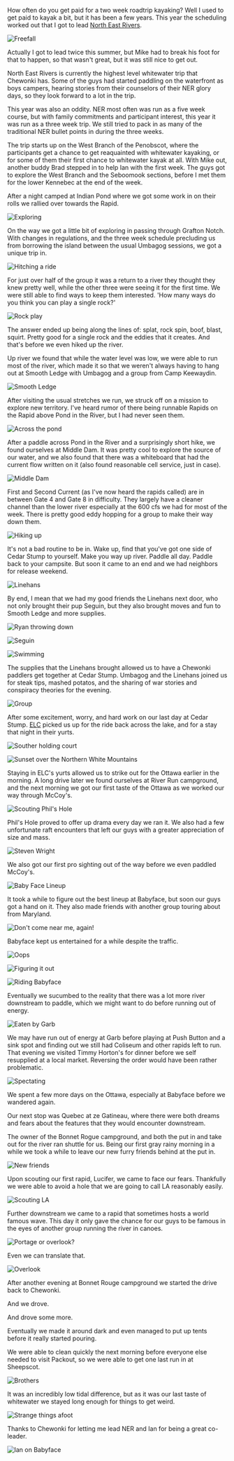 <!--
.. title: North East Rivers
.. slug: ner
.. date: 2016-09-16 10:27:15 UTC
.. tags:
.. category:
.. link:
.. description:
.. type: text
.. nocomments: true
-->

How often do you get paid for a two week roadtrip kayaking?
Well I used to get paid to kayak a bit, but it has been a few years.
This year the scheduling worked out that I got to lead [North East Rivers](http://www.chewonki.org/trips/trip_northeast_rivers.asp).

![Freefall](/wp-content/uploads/2016/08/NER/20160810-f95342848.jpg)

<!-- TEASER_END -->

Actually I got to lead twice this summer, but Mike had to break his foot for that to happen, so that wasn't great, but it was still nice to get out.

North East Rivers is currently the highest level whitewater trip that Chewonki has. Some of the guys had started paddling on the waterfront as boys campers, hearing stories from their counselors of their NER glory days, so they look forward to a lot in the trip. 

This year was also an oddity. NER most often was run as a five week course, but with family commitments and participant interest, this year it was run as a three week trip. We still tried to pack in as many of the traditional NER bullet points in during the three weeks.

The trip starts up on the West Branch of the Penobscot, where the participants get a chance to get reaquainted with whitewater kayaking, or for some of them their first chance to whitewater kayak at all. With Mike out, another buddy Brad stepped in to help Ian with the first week. The guys got to explore the West Branch and the Seboomook sections, before I met them for the lower Kennebec at the end of the week.

After a night camped at Indian Pond where we got some work in on their rolls we rallied over towards the Rapid.

![Exploring](/wp-content/uploads/2016/08/NER/20160801-f2188800.jpg)

On the way we got a little bit of exploring in passing through Grafton Notch. With changes in regulations, and the three week schedule precluding us from borrowing the island between the usual Umbagog sessions, we got a unique trip in.

![Hitching a ride](/wp-content/uploads/2016/08/NER/20160801-f2338304.jpg)

For just over half of the group it was a return to a river they thought they knew pretty well, while the other three were seeing it for the first time. We were still able to find ways to keep them interested. 'How many ways do you think you can play a single rock?'

![Rock play](/wp-content/uploads/2016/08/NER/20140101-DSCN0169.jpg)

The answer ended up being along the lines of: splat, rock spin, boof, blast, squirt. Pretty good for a single rock and the eddies that it creates. And that's before we even hiked up the river.

Up river we found that while the water level was low, we were able to run most of the river, which made it so that we weren't always having to hang out at Smooth Ledge with Umbagog and a group from Camp Keewaydin.

![Smooth Ledge](/wp-content/uploads/2016/08/NER/20140101-DSCN0279.jpg)

After visiting the usual stretches we run, we struck off on a mission to explore new territory. I've heard rumor of there being runnable Rapids on the Rapid above Pond in the River, but I had never seen them.

![Across the pond](/wp-content/uploads/2016/08/NER/20160804-f20270336.jpg)

After a paddle across Pond in the River and a surprisingly short hike, we found ourselves at Middle Dam. It was pretty cool to explore the source of our water, and we also found that there was a whiteboard that had the current flow written on it (also found reasonable cell service, just in case).

![Middle Dam](/wp-content/uploads/2016/08/NER/20160804-f19532800.jpg)

First and Second Current (as I've now heard the rapids called) are in between Gate 4 and Gate 8 in difficulty. They largely have a cleaner channel than the lower river especially at the 600 cfs we had for most of the week. There is pretty good eddy hopping for a group to make their way down them.

![Hiking up](/wp-content/uploads/2016/08/NER/20160806-f23604224.jpg)

It's not a bad routine to be in. Wake up, find that you've got one side of Cedar Stump to yourself. Make you way up river. Paddle all day. Paddle back to your campsite. But soon it came to an end and we had neighbors for release weekend.

![Linehans](/wp-content/uploads/2016/08/NER/20160806-f24000512.jpg)

By end, I mean that we had my good friends the Linehans next door, who not only brought their pup Seguin, but they also brought moves and fun to Smooth Ledge and more supplies.

![Ryan throwing down](/wp-content/uploads/2016/08/NER/20160806-f24787712.jpg)

![Seguin](/wp-content/uploads/2016/08/NER/20160806-f26224384.jpg)

![Swimming](/wp-content/uploads/2016/08/NER/20160806-f33025536.jpg)

The supplies that the Linehans brought allowed us to have a Chewonki paddlers get together at Cedar Stump. Umbagog and the Linehans joined us for steak tips, mashed potatos, and the sharing of war stories and conspiracy theories for the evening.

![Group](/wp-content/uploads/2016/08/NER/20160806-f36944640.jpg)

After some excitement, worry, and hard work on our last day at Cedar Stump. [ELC](https://elcoutdoors.com) picked us up for the ride back across the lake, and for a stay that night in their yurts.

![Souther holding court](/wp-content/uploads/2016/08/NER/20160807-f36994048.jpg)

![Sunset over the Northern White Mountains](/wp-content/uploads/2016/08/NER/20160807-f37627648.jpg)

Staying in ELC's yurts allowed us to strike out for the Ottawa earlier in the morning. A long drive later we found ourselves at River Run campground, and the next morning we got our first taste of the Ottawa as we worked our way through McCoy's. 

![Scouting Phil's Hole](/wp-content/uploads/2016/08/NER/20160809-f38610432.jpg)

Phil's Hole proved to offer up drama every day we ran it. We also had a few unfortunate raft encounters that left our guys with a greater appreciation of size and mass.

![Steven Wright](/wp-content/uploads/2016/08/NER/20160809-f39447040.jpg)

We also got our first pro sighting out of the way before we even paddled McCoy's.

![Baby Face Lineup](/wp-content/uploads/2016/08/NER/20160809-f47819264.jpg)

It took a while to figure out the best lineup at Babyface, but soon our guys got a hand on it. They also made friends with another group touring about from Maryland.

![Don't come near me, again!](/wp-content/uploads/2016/08/NER/20160810-f52455680.jpg)

Babyface kept us entertained for a while despite the traffic.

![Oops](/wp-content/uploads/2016/08/NER/20160810-f53149696.jpg)

![Figuring it out](/wp-content/uploads/2016/08/NER/20160810-f61165312.jpg)

![Riding Babyface](/wp-content/uploads/2016/08/NER/20160810-f70207232.jpg)

Eventually we sucumbed to the reality that there was a lot more river downstream to paddle, which we might want to do before running out of energy.

![Eaten by Garb](/wp-content/uploads/2016/08/NER/20160810-f90549760.jpg)

We may have run out of energy at Garb before playing at Push Button and a sink spot and finding out we still had Coliseum and other rapids left to run. That evening we visited Timmy Horton's for dinner before we self resupplied at a local market. Reversing the order would have been rather problematic.

![Spectating](/wp-content/uploads/2016/08/NER/DSC09102.jpg)

We spent a few more days on the Ottawa, especially at Babyface before we wandered again. 

Our next stop was Quebec at ze Gatineau, where there were both dreams and fears about the features that they would encounter downstream.

The owner of the Bonnet Rogue campground, and both the put in and take out for the river ran shuttle for us. Being our first gray rainy morning in a while we took a while to leave our new furry friends behind at the put in.

![New friends](/wp-content/uploads/2016/08/NER/20140101-DSCN0374.jpg)

Upon scouting our first rapid, Lucifer, we came to face our fears. Thankfully we were able to avoid a hole that we are going to call LA reasonably easily.

![Scouting LA](/wp-content/uploads/2016/08/NER/20140101-DSCN0377.jpg)

Further downstream we came to a rapid that sometimes hosts a world famous wave. This day it only gave the chance for our guys to be famous in the eyes of another group running the river in canoes.

![Portage or overlook?](/wp-content/uploads/2016/08/NER/20140101-DSCN0381.jpg)

Even we can translate that.

![Overlook](/wp-content/uploads/2016/08/NER/DSC09151.jpg)

After another evening at Bonnet Rouge campground we started the drive back to Chewonki. 

And we drove.

And drove some more.

Eventually we made it around dark and even managed to put up tents before it really started pouring.

We were able to clean quickly the next morning before everyone else needed to visit Packout, so we were able to get one last run in at Sheepscot.

![Brothers](/wp-content/uploads/2016/08/NER/DSC09320.jpg)

It was an incredibly low tidal difference, but as it was our last taste of whitewater we stayed long enough for things to get weird.

![Strange things afoot](/wp-content/uploads/2016/08/NER/DSC09327.jpg)

Thanks to Chewonki for letting me lead NER and Ian for being a great co-leader.

![Ian on Babyface](/wp-content/uploads/2016/08/NER/20160810-f67148800.jpg)